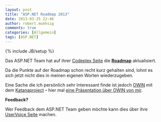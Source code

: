 ```yaml
---
layout: post
title: "ASP.NET Roadmap 2013"
date: 2013-03-25 22:46
author: robert.muehsig
comments: true
categories: [Allgemein]
tags: [ASP.NET]
---
```

{% include JB/setup %}
<p>Das ASP.NET Team hat auf ihrer <a href="http://aspnetwebstack.codeplex.com">Codeplex Seite</a> die <a href="http://aspnetwebstack.codeplex.com/wikipage?title=Roadmap"><strong>Roadmap</strong></a> aktualisiert.</p> <p>Da die Punkte auf der Roadmap schon recht kurz gehalten sind, lohnt es sich jetzt nicht dies in meinen eigenen Worten wiederzugeben.</p> <p>Eine Sache die ich persönlich sehr Interessant finde ist jedoch <a href="http://owin.org/">OWIN</a> mit dem <a href="http://katanaproject.codeplex.com">Katanaproject</a> – hier mal <a href="http://code-inside.de/blog/2012/11/04/owin-prsentation-auf-der-webnetconf/">eine Präsentation über OWIN von mir</a>.</p> <p><strong>Feedback?</strong> </p> <p>Wer Feedback dem ASP.NET Team geben möchte kann dies über ihre <a href="http://aspnet.uservoice.com/forums/41199-general-asp-net">UserVoice Seite</a> machen.</p>
